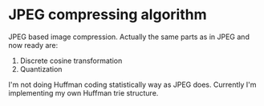 # JPEG compressing algorithm 

JPEG based image compression. Actually the same parts as in JPEG and now ready are:

1. Discrete cosine transformation
2. Quantization

I'm not doing Huffman coding statistically way as JPEG does. Currently I'm implementing my own Huffman trie structure.
